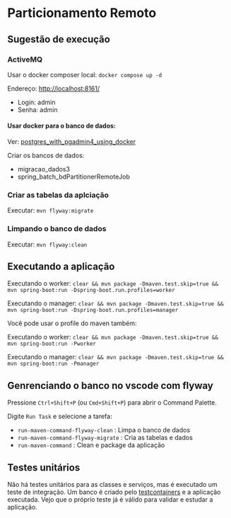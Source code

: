 # Particionamento Remoto

## Sugestão de execução

### ActiveMQ

Usar o docker composer local: `docker compose up -d`

Endereço: [http://localhost:8161/](http://localhost:8161/)

- Login: admin
- Senha: admin

#### Usar docker para o banco de dados:

Ver: [postgres_with_pgadmin4_using_docker](https://github.com/danielso2007/postgres_with_pgadmin4_using_docker)


Criar os bancos de dados:

- migracao_dados3
- spring_batch_bdPartitionerRemoteJob

### Criar as tabelas da aplciação

Executar: `mvn flyway:migrate`

### Limpando o banco de dados

Executar: `mvn flyway:clean`

## Executando a aplicação

Executando o worker:  `clear && mvn package -Dmaven.test.skip=true && mvn spring-boot:run -Dspring-boot.run.profiles=worker`

Executando o manager:  `clear && mvn package -Dmaven.test.skip=true && mvn spring-boot:run -Dspring-boot.run.profiles=manager`

Você pode usar o profile do maven também:

Executando o worker:  `clear && mvn package -Dmaven.test.skip=true && mvn spring-boot:run -Pworker`

Executando o manager:  `clear && mvn package -Dmaven.test.skip=true && mvn spring-boot:run -Pmanager`

## Genrenciando o banco no vscode com flyway

Pressione `Ctrl+Shift+P` (ou `Cmd+Shift+P`) para abrir o Command Palette.

Digite `Run Task` e selecione a tarefa:

- `run-maven-command-flyway-clean` : Limpa o banco de dados
- `run-maven-command-flyway-migrate` : Cria as tabelas e dados
- `run-maven-command` : Clean e package da aplicação


## Testes unitários

Não há testes unitários para as classes e serviços, mas é executado um teste de integração. Um banco é criado pelo [testcontainers](https://testcontainers.com/) e a aplicação executada. Vejo que o próprio teste já é válido para validar e estudar a aplicação.
